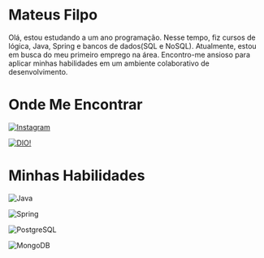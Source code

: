 # Mateus Filpo

Olá, estou estudando a um ano programação. Nesse tempo, fiz cursos de lógica, Java, Spring e bancos de dados(SQL e NoSQL). Atualmente, estou em busca do meu primeiro emprego na área. Encontro-me ansioso para aplicar minhas habilidades em um ambiente colaborativo de desenvolvimento.

# Onde Me Encontrar

[![Instagram](https://img.shields.io/badge/Instagram-000?style=for-the-badge&logo=instagram)](https://www.instagram.com/mateusfilpo/)

[![DIO!](https://img.shields.io/badge/DIO!-blue)](https://www.dio.me/users/mateusfilpo27)

# Minhas Habilidades

![Java](https://img.shields.io/badge/Java-000?style=for-the-badge&logo=java)

![Spring](https://img.shields.io/badge/Spring-black)

![PostgreSQL](https://img.shields.io/badge/PostgreSQL-black)

![MongoDB](https://img.shields.io/badge/MongoDB-black)

